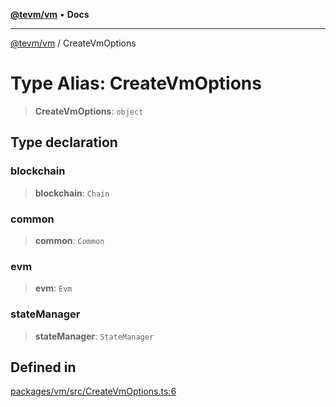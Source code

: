 [**@tevm/vm**](../README.md) • **Docs**

***

[@tevm/vm](../globals.md) / CreateVmOptions

# Type Alias: CreateVmOptions

> **CreateVmOptions**: `object`

## Type declaration

### blockchain

> **blockchain**: `Chain`

### common

> **common**: `Common`

### evm

> **evm**: `Evm`

### stateManager

> **stateManager**: `StateManager`

## Defined in

[packages/vm/src/CreateVmOptions.ts:6](https://github.com/qbzzt/tevm-monorepo/blob/main/packages/vm/src/CreateVmOptions.ts#L6)
